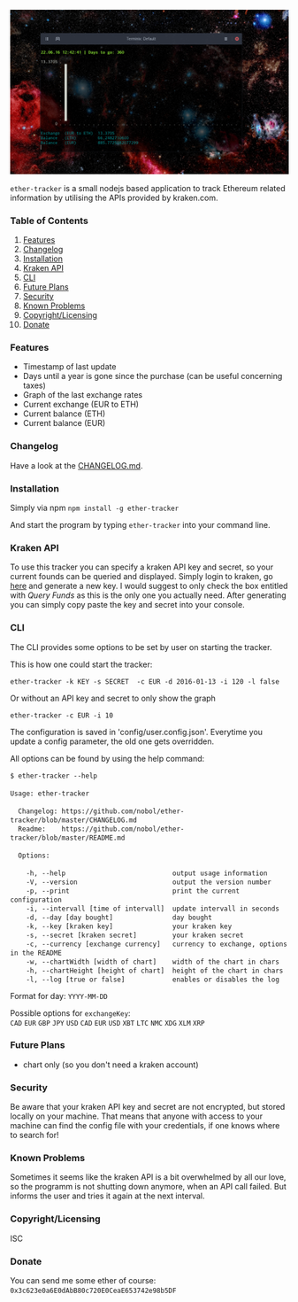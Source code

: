![screenshot](screenshot.png)

`ether-tracker` is a small nodejs based application to track Ethereum related information by utilising the APIs provided by kraken.com.

### Table of Contents
1. [Features](#features)
2. [Changelog](#changelog)
3. [Installation](#installation)
4. [Kraken API](#kraken-api)
5. [CLI](#cli)
6. [Future Plans](#future-plans)
7. [Security](#security)
8. [Known Problems](#known-problems)
9. [Copyright/Licensing](#copyrightlicensing)
10. [Donate](#donate)

### Features
- Timestamp of last update
- Days until a year is gone since the purchase (can be useful concerning taxes)
- Graph of the last exchange rates
- Current exchange (EUR to ETH)
- Current balance (ETH)
- Current balance (EUR)

### Changelog
Have a look at the [CHANGELOG.md](CHANGELOG.md).

### Installation
Simply via npm `npm install -g ether-tracker`

And start the program by typing `ether-tracker` into your command line.

### Kraken API
To use this tracker you can specify a kraken API key and secret, so your current founds can be queried and displayed. Simply login to kraken, go [here](https://www.kraken.com/u/settings/api) and generate a new key. I would suggest to only check the box entitled with *Query Funds* as this is the only one you actually need. After generating you can simply copy paste the key and secret into your console.

### CLI
The CLI provides some options to be set by user on starting the tracker.  

This is how one could start the tracker:
```
ether-tracker -k KEY -s SECRET  -c EUR -d 2016-01-13 -i 120 -l false
```
Or without an API key and secret to only show the graph
```
ether-tracker -c EUR -i 10
```

The configuration is saved in 'config/user.config.json'. Everytime you update a config parameter, the old one gets overridden.

All options can be found by using the help command:
```
$ ether-tracker --help

Usage: ether-tracker

  Changelog: https://github.com/nobol/ether-tracker/blob/master/CHANGELOG.md
  Readme:    https://github.com/nobol/ether-tracker/blob/master/README.md

  Options:

    -h, --help                           output usage information
    -V, --version                        output the version number
    -p, --print                          print the current configuration
    -i, --intervall [time of intervall]  update intervall in seconds
    -d, --day [day bought]               day bought
    -k, --key [kraken key]               your kraken key
    -s, --secret [kraken secret]         your kraken secret
    -c, --currency [exchange currency]   currency to exchange, options in the README
    -w, --chartWidth [width of chart]    width of the chart in chars
    -h, --chartHeight [height of chart]  height of the chart in chars
    -l, --log [true or false]            enables or disables the log

```

Format for day: `YYYY-MM-DD`

Possible options for `exchangeKey`:  
`CAD` `EUR` `GBP` `JPY` `USD` `CAD` `EUR` `USD` `XBT` `LTC` `NMC` `XDG` `XLM` `XRP`

### Future Plans
- chart only (so you don't need a kraken account)

### Security
Be aware that your kraken API key and secret are not encrypted, but stored locally on your machine. That means that anyone with access to your machine can find the config file with your credentials, if one knows where to search for!

### Known Problems

Sometimes it seems like the kraken API is a bit overwhelmed by all our love, so the programm is not shutting down anymore, when an API call failed. But informs the user and tries it again at the next interval.

### Copyright/Licensing
ISC

### Donate
You can send me some ether of course: `0x3c623e0a6E0dAbB80c720E0CeaE653742e98b5DF`
